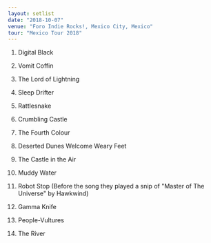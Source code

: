 ```yaml
---
layout: setlist
date: "2018-10-07"
venue: "Foro Indie Rocks!, Mexico City, Mexico"
tour: "Mexico Tour 2018"
---
```



 1. Digital Black

 2. Vomit Coffin

 3. The Lord of Lightning

 4. Sleep Drifter

 5. Rattlesnake

 6. Crumbling Castle

 7. The Fourth Colour

 8. Deserted Dunes Welcome Weary Feet

 9. The Castle in the Air

10. Muddy Water

11. Robot Stop
    (Before the song they played a snip of "Master of The Universe" by
    Hawkwind)

12. Gamma Knife

13. People-Vultures

14. The River


